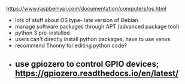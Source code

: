 https://www.raspberrypi.com/documentation/computers/os.html

- lots of stuff about OS type- late version of Debian
- manage software packages through APT (advanced package tool)
- python 3 pre-installed
- users can't directly install python packages; have to use venvs
- recommend Thonny for editing python code?
- use gpiozero to control GPIO devices; https://gpiozero.readthedocs.io/en/latest/
	- 